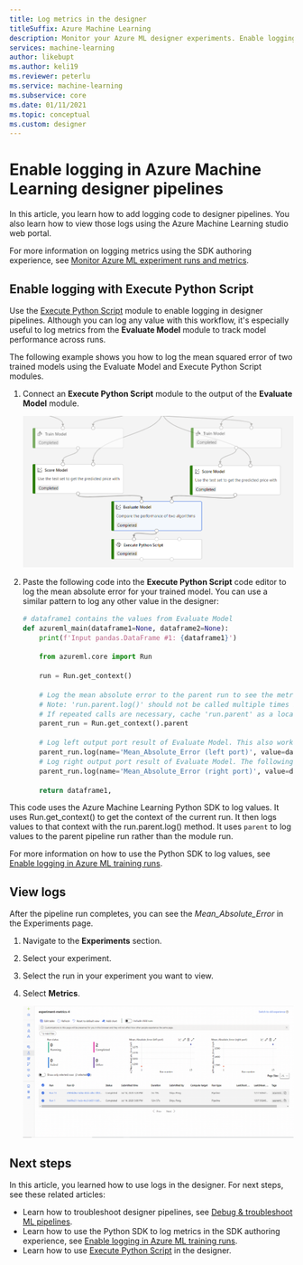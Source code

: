 ```yaml
---
title: Log metrics in the designer
titleSuffix: Azure Machine Learning
description: Monitor your Azure ML designer experiments. Enable logging using the Execute Python Script module and view the logged results in the studio.
services: machine-learning
author: likebupt
ms.author: keli19
ms.reviewer: peterlu
ms.service: machine-learning
ms.subservice: core
ms.date: 01/11/2021
ms.topic: conceptual
ms.custom: designer
---
```


# Enable logging in Azure Machine Learning designer pipelines


In this article, you learn how to add logging code to designer pipelines. You also learn how to view those logs using the Azure Machine Learning studio web portal.

For more information on logging metrics using the SDK authoring experience, see [Monitor Azure ML experiment runs and metrics](how-to-log-view-metrics.md).

## Enable logging with Execute Python Script

Use the [Execute Python Script](./algorithm-module-reference/execute-python-script.md) module to enable logging in designer pipelines. Although you can log any value with this workflow, it's especially useful to log metrics from the __Evaluate Model__ module to track model performance across runs.

The following example shows you how to log the mean squared error of two trained models using the Evaluate Model and Execute Python Script modules.

1. Connect an __Execute Python Script__ module to the output of the __Evaluate Model__ module.

    ![Connect Execute Python Script module to Evaluate Model module](./media/how-to-log-view-metrics/designer-logging-pipeline.png)

1. Paste the following code into the __Execute Python Script__ code editor to log the mean absolute error for your trained model. You can use a similar pattern to log any other value in the designer:

    ```python
    # dataframe1 contains the values from Evaluate Model
    def azureml_main(dataframe1=None, dataframe2=None):
        print(f'Input pandas.DataFrame #1: {dataframe1}')
    
        from azureml.core import Run
    
        run = Run.get_context()
    
        # Log the mean absolute error to the parent run to see the metric in the run details page.
        # Note: 'run.parent.log()' should not be called multiple times because of performance issues.
        # If repeated calls are necessary, cache 'run.parent' as a local variable and call 'log()' on that variable.
        parent_run = Run.get_context().parent
        
        # Log left output port result of Evaluate Model. This also works when evaluate only 1 model.
        parent_run.log(name='Mean_Absolute_Error (left port)', value=dataframe1['Mean_Absolute_Error'][0])
        # Log right output port result of Evaluate Model. The following line should be deleted if you only connect one Score Module to the` left port of Evaluate Model module.
        parent_run.log(name='Mean_Absolute_Error (right port)', value=dataframe1['Mean_Absolute_Error'][1])

        return dataframe1,
    ```
    
This code uses the Azure Machine Learning Python SDK to log values. It uses Run.get_context() to get the context of the current run. It then logs values to that context with the run.parent.log() method. It uses `parent` to log values to the parent pipeline run rather than the module run.

For more information on how to use the Python SDK to log values, see [Enable logging in Azure ML training runs](how-to-log-view-metrics.md).

## View logs

After the pipeline run completes, you can see the *Mean_Absolute_Error* in the Experiments page.

1. Navigate to the **Experiments** section.
1. Select your experiment.
1. Select the run in your experiment you want to view.
1. Select **Metrics**.

    ![View run metrics in the studio](./media/how-to-log-view-metrics/experiment-page-metrics-across-runs.png)

## Next steps

In this article, you learned how to use logs in the designer. For next steps, see these related articles:


* Learn how to troubleshoot designer pipelines, see [Debug & troubleshoot ML pipelines](how-to-debug-pipelines.md#azure-machine-learning-designer).
* Learn how to use the Python SDK to log metrics in the SDK authoring experience, see [Enable logging in Azure ML training runs](how-to-log-view-metrics.md).
* Learn how to use [Execute Python Script](./algorithm-module-reference/execute-python-script.md) in the designer.
